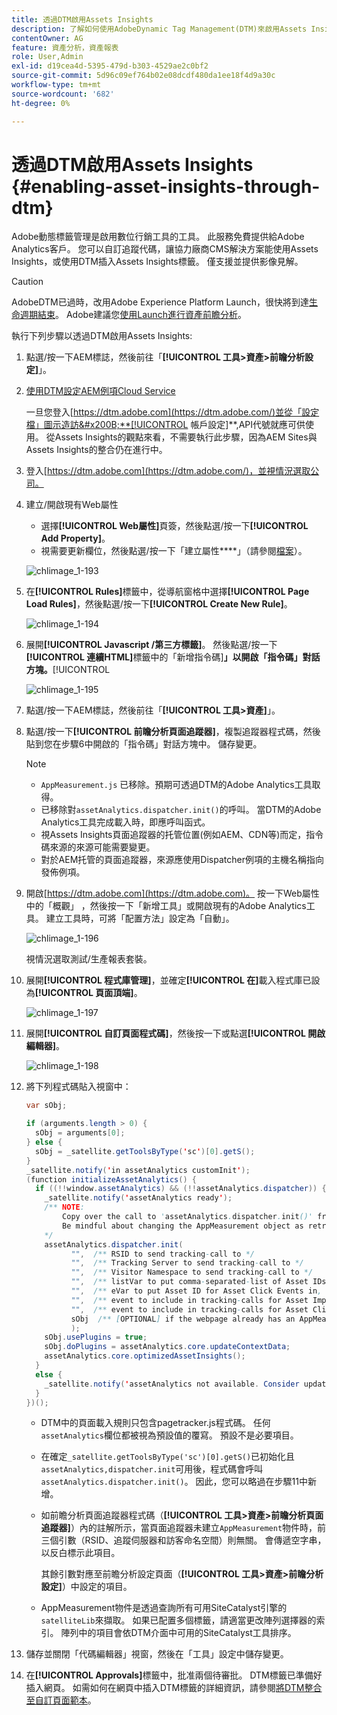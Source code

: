 ```yaml
---
title: 透過DTM啟用Assets Insights
description: 了解如何使用AdobeDynamic Tag Management(DTM)來啟用Assets Insights。
contentOwner: AG
feature: 資產分析，資產報表
role: User,Admin
exl-id: d19cea4d-5395-479d-b303-4529ae2c0bf2
source-git-commit: 5d96c09ef764b02e08dcdf480da1ee18f4d9a30c
workflow-type: tm+mt
source-wordcount: '682'
ht-degree: 0%

---
```


# 透過DTM啟用Assets Insights {#enabling-asset-insights-through-dtm}

Adobe動態標籤管理是啟用數位行銷工具的工具。 此服務免費提供給Adobe Analytics客戶。 您可以自訂追蹤代碼，讓協力廠商CMS解決方案能使用Assets Insights，或使用DTM插入Assets Insights標籤。 僅支援並提供影像見解。

>[!CAUTION]
>
>AdobeDTM已過時，改用Adobe Experience Platform Launch，很快將到達[生命週期結束](https://medium.com/launch-by-adobe/dtm-plans-for-a-sunset-3c6aab003a6f)。 Adobe建議您[使用Launch進行資產前瞻分析](https://experienceleague.adobe.com/docs/experience-manager-learn/assets/advanced/asset-insights-launch-tutorial.html)。

執行下列步驟以透過DTM啟用Assets Insights:

1. 點選/按一下AEM標誌，然後前往「**[!UICONTROL 工具>資產>前瞻分析設定]**」。
1. [使用DTM設定AEM例項Cloud Service](../sites-administering/dtm.md)

   一旦您登入[https://dtm.adobe.com](https://dtm.adobe.com/)並從「設定檔」圖示造訪&#x200B;**[!UICONTROL 帳戶設定]**,API代號就應可供使用。 從Assets Insights的觀點來看，不需要執行此步驟，因為AEM Sites與Assets Insights的整合仍在進行中。

1. 登入[https://dtm.adobe.com](https://dtm.adobe.com/)，並視情況選取公司。
1. 建立/開啟現有Web屬性

   * 選擇&#x200B;**[!UICONTROL Web屬性]**&#x200B;頁簽，然後點選/按一下&#x200B;**[!UICONTROL Add Property]**。
   * 視需要更新欄位，然後點選/按一下「建立屬性&#x200B;****」（請參閱[檔案](https://helpx.adobe.com/experience-manager/using/dtm.html)）。

   ![chlimage_1-193](assets/chlimage_1-193.png)

1. 在&#x200B;**[!UICONTROL Rules]**&#x200B;標籤中，從導航窗格中選擇&#x200B;**[!UICONTROL Page Load Rules]**，然後點選/按一下&#x200B;**[!UICONTROL Create New Rule]**。

   ![chlimage_1-194](assets/chlimage_1-194.png)

1. 展開&#x200B;**[!UICONTROL Javascript /第三方標籤]**。 然後點選/按一下&#x200B;**[!UICONTROL 連續HTML]**&#x200B;標籤中的「新增指令碼&#x200B;]**」以開啟「指令碼」對話方塊。**[!UICONTROL 

   ![chlimage_1-195](assets/chlimage_1-195.png)

1. 點選/按一下AEM標誌，然後前往「**[!UICONTROL 工具>資產]**」。
1. 點選/按一下&#x200B;**[!UICONTROL 前瞻分析頁面追蹤器]**，複製追蹤器程式碼，然後貼到您在步驟6中開啟的「指令碼」對話方塊中。 儲存變更。

   >[!NOTE]
   >
   >* `AppMeasurement.js` 已移除。預期可透過DTM的Adobe Analytics工具取得。
   >* 已移除對`assetAnalytics.dispatcher.init()`的呼叫。 當DTM的Adobe Analytics工具完成載入時，即應呼叫函式。
   >* 視Assets Insights頁面追蹤器的托管位置(例如AEM、CDN等)而定，指令碼來源的來源可能需要變更。
   >* 對於AEM托管的頁面追蹤器，來源應使用Dispatcher例項的主機名稱指向發佈例項。


1. 開啟[https://dtm.adobe.com](https://dtm.adobe.com)。 按一下Web屬性中的「概觀」 ，然後按一下「新增工具」或開啟現有的Adobe Analytics工具。 建立工具時，可將「配置方法」設定為「自動」。

   ![chlimage_1-196](assets/chlimage_1-196.png)

   視情況選取測試/生產報表套裝。

1. 展開&#x200B;**[!UICONTROL 程式庫管理]**，並確定&#x200B;**[!UICONTROL 在]**&#x200B;載入程式庫已設為&#x200B;**[!UICONTROL 頁面頂端]**。

   ![chlimage_1-197](assets/chlimage_1-197.png)

1. 展開&#x200B;**[!UICONTROL 自訂頁面程式碼]**，然後按一下或點選&#x200B;**[!UICONTROL 開啟編輯器]**。

   ![chlimage_1-198](assets/chlimage_1-198.png)

1. 將下列程式碼貼入視窗中：

   ```java
   var sObj;
   
   if (arguments.length > 0) {
     sObj = arguments[0];
   } else {
     sObj = _satellite.getToolsByType('sc')[0].getS();
   }
   _satellite.notify('in assetAnalytics customInit');
   (function initializeAssetAnalytics() {
     if ((!!window.assetAnalytics) && (!!assetAnalytics.dispatcher)) {
       _satellite.notify('assetAnalytics ready');
       /** NOTE:
           Copy over the call to 'assetAnalytics.dispatcher.init()' from Assets Pagetracker
           Be mindful about changing the AppMeasurement object as retrieved above.
       */
       assetAnalytics.dispatcher.init(
             "",  /** RSID to send tracking-call to */
             "",  /** Tracking Server to send tracking-call to */
             "",  /** Visitor Namespace to send tracking-call to */
             "",  /** listVar to put comma-separated-list of Asset IDs for Asset Impression Events in tracking-call, e.g. 'listVar1' */
             "",  /** eVar to put Asset ID for Asset Click Events in, e.g. 'eVar3' */
             "",  /** event to include in tracking-calls for Asset Impression Events, e.g. 'event8' */
             "",  /** event to include in tracking-calls for Asset Click Events, e.g. 'event7' */
             sObj  /** [OPTIONAL] if the webpage already has an AppMeasurement object, please include the object here. If unspecified, Pagetracker Core shall create its own AppMeasurement object */
             );
       sObj.usePlugins = true;
       sObj.doPlugins = assetAnalytics.core.updateContextData;
       assetAnalytics.core.optimizedAssetInsights();
     }
     else {
       _satellite.notify('assetAnalytics not available. Consider updating the Custom Page Code', 4);
     }
   })();
   ```

   * DTM中的頁面載入規則只包含pagetracker.js程式碼。 任何`assetAnalytics`欄位都被視為預設值的覆寫。 預設不是必要項目。
   * 在確定`_satellite.getToolsByType('sc')[0].getS()`已初始化且`assetAnalytics,dispatcher.init`可用後，程式碼會呼叫`assetAnalytics.dispatcher.init()`。 因此，您可以略過在步驟11中新增。
   * 如前瞻分析頁面追蹤器程式碼（**[!UICONTROL 工具>資產>前瞻分析頁面追蹤器]**）內的註解所示，當頁面追蹤器未建立`AppMeasurement`物件時，前三個引數（RSID、追蹤伺服器和訪客命名空間）則無關。 會傳遞空字串，以反白標示此項目。

      其餘引數對應至前瞻分析設定頁面（**[!UICONTROL 工具>資產>前瞻分析設定]**）中設定的項目。

   * AppMeasurement物件是透過查詢所有可用SiteCatalyst引擎的`satelliteLib`來擷取。 如果已配置多個標籤，請適當更改陣列選擇器的索引。 陣列中的項目會依DTM介面中可用的SiteCatalyst工具排序。

1. 儲存並關閉「代碼編輯器」視窗，然後在「工具」設定中儲存變更。
1. 在&#x200B;**[!UICONTROL Approvals]**&#x200B;標籤中，批准兩個待審批。 DTM標籤已準備好插入網頁。 如需如何在網頁中插入DTM標籤的詳細資訊，請參閱[將DTM整合至自訂頁面範本](https://blogs.adobe.com/experiencedelivers/experience-management/integrating-dtm-custom-aem6-page-template/)。
